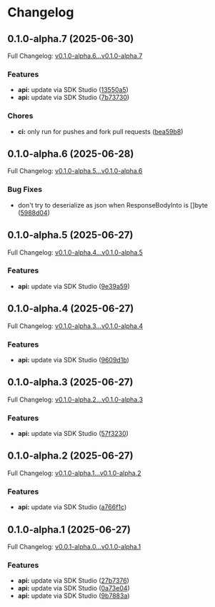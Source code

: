 # Changelog

## 0.1.0-alpha.7 (2025-06-30)

Full Changelog: [v0.1.0-alpha.6...v0.1.0-alpha.7](https://github.com/sst/opencode-sdk-go/compare/v0.1.0-alpha.6...v0.1.0-alpha.7)

### Features

* **api:** update via SDK Studio ([13550a5](https://github.com/sst/opencode-sdk-go/commit/13550a5c65d77325e945ed99fe0799cd1107b775))
* **api:** update via SDK Studio ([7b73730](https://github.com/sst/opencode-sdk-go/commit/7b73730c7fa62ba966dda3541c3e97b49be8d2bf))


### Chores

* **ci:** only run for pushes and fork pull requests ([bea59b8](https://github.com/sst/opencode-sdk-go/commit/bea59b886800ef555f89c47a9256d6392ed2e53d))

## 0.1.0-alpha.6 (2025-06-28)

Full Changelog: [v0.1.0-alpha.5...v0.1.0-alpha.6](https://github.com/sst/opencode-sdk-go/compare/v0.1.0-alpha.5...v0.1.0-alpha.6)

### Bug Fixes

* don't try to deserialize as json when ResponseBodyInto is []byte ([5988d04](https://github.com/sst/opencode-sdk-go/commit/5988d04839cb78b6613057280b91b72a60fef33d))

## 0.1.0-alpha.5 (2025-06-27)

Full Changelog: [v0.1.0-alpha.4...v0.1.0-alpha.5](https://github.com/sst/opencode-sdk-go/compare/v0.1.0-alpha.4...v0.1.0-alpha.5)

### Features

* **api:** update via SDK Studio ([9e39a59](https://github.com/sst/opencode-sdk-go/commit/9e39a59b3d5d1bd5e64633732521fb28362cc70e))

## 0.1.0-alpha.4 (2025-06-27)

Full Changelog: [v0.1.0-alpha.3...v0.1.0-alpha.4](https://github.com/sst/opencode-sdk-go/compare/v0.1.0-alpha.3...v0.1.0-alpha.4)

### Features

* **api:** update via SDK Studio ([9609d1b](https://github.com/sst/opencode-sdk-go/commit/9609d1b1db7806d00cb846c9914cb4935cdedf52))

## 0.1.0-alpha.3 (2025-06-27)

Full Changelog: [v0.1.0-alpha.2...v0.1.0-alpha.3](https://github.com/sst/opencode-sdk-go/compare/v0.1.0-alpha.2...v0.1.0-alpha.3)

### Features

* **api:** update via SDK Studio ([57f3230](https://github.com/sst/opencode-sdk-go/commit/57f32309023cc1f0f20c20d02a3907e390a71f61))

## 0.1.0-alpha.2 (2025-06-27)

Full Changelog: [v0.1.0-alpha.1...v0.1.0-alpha.2](https://github.com/sst/opencode-sdk-go/compare/v0.1.0-alpha.1...v0.1.0-alpha.2)

### Features

* **api:** update via SDK Studio ([a766f1c](https://github.com/sst/opencode-sdk-go/commit/a766f1c54f02bbc1380151b0e22d97cc2c5892e6))

## 0.1.0-alpha.1 (2025-06-27)

Full Changelog: [v0.0.1-alpha.0...v0.1.0-alpha.1](https://github.com/sst/opencode-sdk-go/compare/v0.0.1-alpha.0...v0.1.0-alpha.1)

### Features

* **api:** update via SDK Studio ([27b7376](https://github.com/sst/opencode-sdk-go/commit/27b7376310466ee17a63f2104f546b53a2b8361a))
* **api:** update via SDK Studio ([0a73e04](https://github.com/sst/opencode-sdk-go/commit/0a73e04c23c90b2061611edaa8fd6282dc0ce397))
* **api:** update via SDK Studio ([9b7883a](https://github.com/sst/opencode-sdk-go/commit/9b7883a144eeac526d9d04538e0876a9d18bb844))
